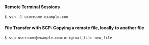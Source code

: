 #### Remote Terminal Sessions
```SSH
$ ssh -l username example.com
```

#### File Transfer with SCP: Copying a remote file, locally to another file
```SCP
$ scp username@example.com:original_file new_file
```

